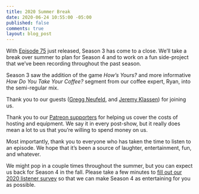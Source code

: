 ```yaml
---
title: 2020 Summer Break
date: 2020-06-24 10:55:00 -05:00
published: false
comments: true
layout: blog_post
---
```


With [Episode 75](/episode-75) just released, Season 3 has come to a close. We’ll take a break over summer to plan for Season 4 and to work on a fun side-project that we’ve been recording throughout the past season.

Season 3 saw the addition of the game _How’s Yours?_ and more informative _How Do You Take Your Coffee?_ segment from our coffee expert, Ryan, into the semi-regular mix.

Thank you to our guests ([Gregg Neufeld](2019/11/26/number-62/), and [Jeremy Klassen](episode-60/)) for joining us.

Thank you to our [Patreon supporters](https://patreon.com/whatevertown) for helping us cover the costs of hosting and equipment. We say it in every post-show, but it really does mean a lot to us that you’re willing to spend money on us.

Most importantly, thank you to everyone who has taken the time to listen to an episode. We hope that it’s been a source of laughter, entertainment, fun, and whatever.

We might pop in a couple times throughout the summer, but you can expect us back for Season 4 in the fall. Please take a few minutes to [fill out our 2020 listener survey](https://whatevertown.typeform.com/to/uLJnplkR) so that we can make Season 4 as entertaining for you as possible.